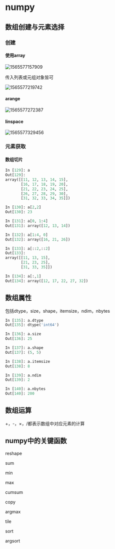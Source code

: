 # numpy

## 数组创建与元素选择

### 创建

#### 使用array

![1565577157909](/home/xiaozhi/Documents/notes/python/deeplearn/assets/1565577157909.png)

传入列表或元组对象皆可

![1565577219742](/home/xiaozhi/Documents/notes/python/deeplearn/assets/1565577219742.png)

#### arange

![1565577272387](/home/xiaozhi/Documents/notes/python/deeplearn/assets/1565577272387.png)

#### linspace

![1565577329456](/home/xiaozhi/Documents/notes/python/deeplearn/assets/1565577329456.png)

### 元素获取

#### 数组切片

```python
In [129]: a                                                                                                         
Out[129]: 
array([[11, 12, 13, 14, 15],
       [16, 17, 18, 19, 20],
       [21, 22, 23, 24, 25],
       [26, 27, 28, 29, 30],
       [31, 32, 33, 34, 35]])

In [130]: a[2,2]                                                                                                    
Out[130]: 23

In [131]: a[0, 1:4]                                                                                                 
Out[131]: array([12, 13, 14])

In [132]: a[1:4, 0]                                                                                                 
Out[132]: array([16, 21, 26])

In [133]: a[::2,::2]                                                                                                
Out[133]: 
array([[11, 13, 15],
       [21, 23, 25],
       [31, 33, 35]])

In [134]: a[:,1]                                                                                                    
Out[134]: array([12, 17, 22, 27, 32])

```

## 数组属性

包括dtype，size，shape，itemsize，ndim，nbytes

```python
In [135]: a.dtype                                                                                                   
Out[135]: dtype('int64')

In [136]: a.size                                                                                                    
Out[136]: 25

In [137]: a.shape                                                                                                   
Out[137]: (5, 5)

In [138]: a.itemsize                                                                                                
Out[138]: 8

In [139]: a.ndim                                                                                                    
Out[139]: 2

In [140]: a.nbytes                                                                                                  
Out[140]: 200
```

## 数组运算

+，-，×，/都表示数组中对应元素的计算



## numpy中的关键函数

reshape

sum

min

max

cumsum

copy

argmax

tile

sort

argsort